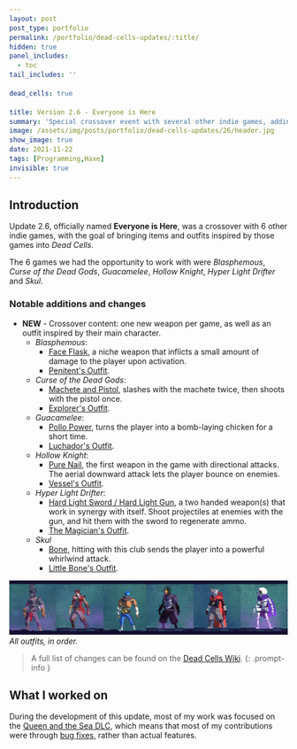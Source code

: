 ```yaml
---
layout: post
post_type: portfolio
permalink: /portfolio/dead-cells-updates/:title/
hidden: true
panel_includes:
  - toc
tail_includes: ''

dead_cells: true

title: Version 2.6 - Everyone is Here
summary: 'Special crossover event with several other indie games, adding new weapons and outfits inspired by those games.'
image: /assets/img/posts/portfolio/dead-cells-updates/26/header.jpg
show_image: true
date: 2021-11-22
tags: [Programming,Haxe]
invisible: true
---
```


## Introduction

Update 2.6, officially named **Everyone is Here**, was a crossover with 6 other indie games, with the goal of bringing items and outfits inspired by those games into _Dead Cells_.

The 6 games we had the opportunity to work with were _Blasphemous_, _Curse of the Dead Gods_, _Guacamelee_, _Hollow Knight_, _Hyper Light Drifter_ and _Skul_.

### Notable additions and changes

- **NEW** - Crossover content: one new weapon per game, as well as an outfit inspired by their main character.
  - _Blasphemous_:
    - [Face Flask](https://deadcells.wiki.gg/wiki/Face_Flask), a niche weapon that inflicts a small amount of damage to the player upon activation.
    - [Penitent's Outfit](https://deadcells.wiki.gg/wiki/Outfits#Penitent's_Outfit).
  - _Curse of the Dead Gods_:
    - [Machete and Pistol](https://deadcells.wiki.gg/wiki/Machete_and_Pistol), slashes with the machete twice, then shoots with the pistol once.
    - [Explorer's Outfit](https://deadcells.wiki.gg/wiki/Outfits#Explorer's_Outfit).
  - _Guacamelee_:
    - [Pollo Power](https://deadcells.wiki.gg/wiki/Pollo_Power), turns the player into a bomb-laying chicken for a short time.
    - [Luchador's Outfit](https://deadcells.wiki.gg/wiki/Outfits#Luchador's_Outfit).
  - _Hollow Knight_:
    - [Pure Nail](https://deadcells.wiki.gg/wiki/Pure_Nail), the first weapon in the game with directional attacks. The aerial downward attack lets the player bounce on enemies.
    - [Vessel's Outfit](https://deadcells.wiki.gg/wiki/Outfits#Vessel's_Outfit).
  - _Hyper Light Drifter_:
    - [Hard Light Sword / Hard Light Gun](https://deadcells.wiki.gg/wiki/Hard_Light_Sword), a two handed weapon(s) that work in synergy with itself. Shoot projectiles at enemies with the gun, and hit them with the sword to regenerate ammo.
    - [The Magician's Outfit](https://deadcells.wiki.gg/wiki/Outfits#The_Magician's_Outfit).
  - _Skul_
    - [Bone](https://deadcells.wiki.gg/wiki/Bone), hitting with this club sends the player into a powerful whirlwind attack.
    - [Little Bone's Outfit](https://deadcells.wiki.gg/wiki/Outfits#Little_Bone's_Outfit).

![](/assets/img/posts/portfolio/dead-cells-updates/26/26_all_outfits.png)
_All outfits, in order._

> A full list of changes can be found on the [Dead Cells Wiki](https://deadcells.wiki.gg/wiki/Version_2.6).
{: .prompt-info }

## What I worked on

During the development of this update, most of my work was focused on the [Queen and the Sea DLC](/portfolio/dead-cells-updates/queen-and-the-sea/), which means that most of my contributions were through [bug fixes](https://deadcells.wiki.gg/wiki/Version_2.6#Bug_fixes), rather than actual features.